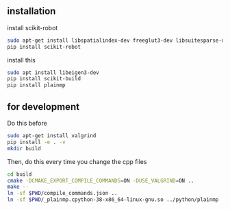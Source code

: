 ## installation
install scikit-robot
```bash
sudo apt-get install libspatialindex-dev freeglut3-dev libsuitesparse-dev libblas-dev liblapack-dev
pip install scikit-robot
```
install this
```bash
sudo apt install libeigen3-dev
pip install scikit-build
pip install plainmp
```

## for development
Do this before 
```bash
sudo apt-get install valgrind
pip install -e . -v
mkdir build
```
Then, do this every time you change the cpp files
```bash
cd build
cmake -DCMAKE_EXPORT_COMPILE_COMMANDS=ON -DUSE_VALGRIND=ON ..
make --
ln -sf $PWD/compile_commands.json ..
ln -sf $PWD/_plainmp.cpython-38-x86_64-linux-gnu.so ../python/plainmp
```
